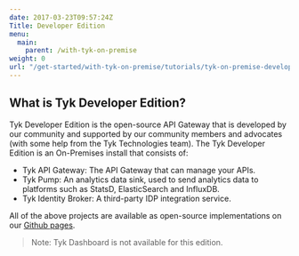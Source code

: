 ```yaml
---
date: 2017-03-23T09:57:24Z
Title: Developer Edition
menu:
  main:
    parent: /with-tyk-on-premise
weight: 0
url: "/get-started/with-tyk-on-premise/tutorials/tyk-on-premise-developer-edition"
---
```


## What is Tyk Developer Edition?

Tyk Developer Edition is the open-source API Gateway that is developed by our community and supported by our community members and advocates (with some help from the Tyk Technologies team). The Tyk Developer Edition is an On-Premises install that consists of:

* Tyk API Gateway: The API Gateway that can manage your APIs.
* Tyk Pump: An analytics data sink, used to send analytics data to platforms such as StatsD, ElasticSearch and InfluxDB.
* Tyk Identity Broker: A third-party IDP integration service.

All of the above projects are available as open-source implementations on our [Github pages][1].

>Note: Tyk Dashboard is not available for this edition.

 [1]: https://github.com/TykTechnologies

